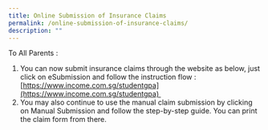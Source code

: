 ```yaml
---
title: Online Submission of Insurance Claims
permalink: /online-submission-of-insurance-claims/
description: ""
---
```

To All Parents :

1.  You can now submit insurance claims through the website as below, just click on eSubmission and follow the instruction flow :  
    [https://www.income.com.sg/studentgpa](https://www.income.com.sg/studentgpa) 
2.  You may also continue to use the manual claim submission by clicking on Manual Submission and follow the step-by-step guide. You can print the claim form from there.